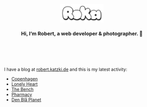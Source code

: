 <div align="center">
  <br>
  <br>
  <br>
  <br>
  <a href="https://robert.katzki.de/">
    <img width="140" src="https://github.com/ro-ka/ro-ka/blob/master/logo.svg" alt="Roka">
  </a>
  <br>
  <h3>Hi, I’m Robert, a web developer & photographer. 👋</h3>
 
  <br>
  <br>
  <br>
  <br>
</div>

I have a blog at [robert.katzki.de](https://robert.katzki.de/) and this is my latest activity:
<!-- BLOG-POST-LIST:START -->
- [Copenhagen](https://robert.katzki.de/photos/2025/copenhagen)
- [Lonely Heart](https://robert.katzki.de/photos/2025/lonely-heart)
- [The Bench](https://robert.katzki.de/photos/2025/the-bench)
- [Pharmacy](https://robert.katzki.de/photos/2025/pharmacy)
- [Den Blå Planet](https://robert.katzki.de/photos/2025/den-bla-planet)
<!-- BLOG-POST-LIST:END -->
